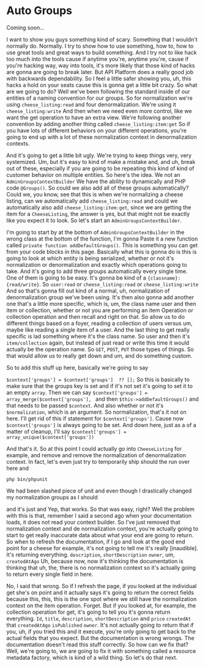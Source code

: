 # Auto Groups

Coming soon...

I want to show you guys something kind of scary. Something that I wouldn't normally
do. Normally. I try to show how to use something, how to, how to use great tools and
great ways to build something. And I try not to like hack too much into the tools
cause if anytime you're, anytime you're, cause if you're hacking way, way into tools,
it's more likely that those kind of hacks are gonna are going to break later. But 
API Platform does a really good job with backwards dependability. So I feel a little
safer showing you, uh, this hacks a hold on your seats cause this is gonna get a
little bit crazy. So what are we going to do? Well we've been following the standard
inside of our entities of a naming convention for our groups. So for normalization
we're using `cheese_listing:read` and four denormalization. We're using it
`cheese_listing:write` And then when we need even more control,
like we want the get operation to have an extra view. We're following another
convention by adding another thing called `cheese_listing:item:get`
So if you have lots of different behaviors on your different
operations, you're going to end up with a lot of these normalization context in 
denormalization contexts.

And it's going to get a little bit ugly. We're trying to keep things very, very
systemized. Um, but it's easy to kind of make a mistake and, and uh, break out of
these, especially if you are going to be repeating this kind of kind of customer
behavior on multiple entities. So here's the idea. We not an `AdminGroupsContextBuilder`
We have the ability to dynamically and PHP code `@Groups()`. So could we also
add all of these groups automatically? Could we, you know, see that this is when
we're normalizing a cheese listing, can we automatically add `cheese_listing:read`
and could we automatically also add `cheese_listing:item:get`, since we are
getting the item for a `CheeseListing`, the answer is yes, but that might not be
exactly like you expect it to look. So let's start an `AdminGroupsContextBuilder`.

I'm going to start by at the bottom of `AdminGroupsContextBuilder` in the wrong
class at the bottom of the function, I'm gonna Paste it a new function called 
`private function addDefaultGroups()`. This is something you can get from your code blocks
in this page. Basically what this is gonna do is this is going to look at which
entity is being serialized, whether or not it's normalization or denormalization and
exactly which operations going to take. And it's going to add three groups
automatically every single time. One of them is going to be easy. It's gonna be kind
of a `{classname}:{read/write}`. So `user:read` or `cheese_listing:read` or
`cheese_listing:write` And so that's gonna fill out kind of a normal, uh,
normalization of denormalization group we've been using. It's then also gonna add
another one that's a little more specific, which is, um, the class name user and then
item or collection, whether or not you are performing an item Operation or
collection operation and then recall and right on that. So allow us to do different
things based on a foyer, reading a collection of users versus um, maybe like reading
a single item of a user. And the last thing to get really specific is lad something
where it's the class name. So user and then it's `item/collection` again, but
instead of just read or write this time it would actually be the operation name. So
`GET`, `POST`, `PUT` those types of things. So that would allow us to really get down and um,
and do something custom.

So to add this stuff up here, basically we're going to say

`$context['groups'] = $context['groups']  ?? [];`
So this is basically to make sure that the groups key is
set and if it's not set it's going to set it to an empty `array`. Then we can say 
`$context['groups'] = array_merge($context['groups'], `
and then `$this->addDefaultGroups()` and that needs to be passed `$context`. And also
whether or not it's `$normalization`, which is an argument. So normalization, that's it
not on here. I'll get rid of this if statement for `$context['groups']`. Cause now 
`$context['groups']` is always going to be set. And down here, just as a of a matter of cleanup,
I'll say `$context['groups'] = array_unique($context['groups'])`

And that's it. So at this point I could actually go into `CheeseListing` for example,
and remove and remove the normalization of denormalization context. In fact, let's
even just try to temporarily ship should the run over here and 
 
```terminal
php bin/phpunit
```
 
 We had
been slashed piece of unit and even though I drastically changed my normalization
groups as I should

and it's just and Yep, that works. So that was easy, right? Well the problem with
this is that, remember I said a second ago when your documentation loads, it does not
read your context builder. So I've just removed that normalization context and de
normalization context, you're actually going to start to get really inaccurate data
about what your end are going to return. So when to refresh the documentation, if I
go and look at the good end point for a cheese for example, it's not going to tell me
it's really [inaudible]. It's returning everything. `description`, `shortDescription`
`owner`, um, `createdAtAgo` Uh, because now, now it's thinking the documentation is
thinking that uh, the, there is no normalization context so it's actually going to
return every single field in here.

No, I said that wrong. So if I refresh the page, if you looked at the individual get
she's on point and it actually says it's going to return the correct fields because
this, this, this is the one spot where we still have the normalization context on the
item operation. Forget. But if you looked at, for example, the collection operation
for get, it's going to tell you it's gonna return everything. `Id`, `title`, `description`,
`shortDescription` and `price` `createdAt` that `createdAtAgo` `isPublished` `owner`. It's not
actually going to return that if you, uh, if you tried this and it execute, you're
only going to get back to the actual fields that you expect. But the documentation is
wrong wrongs. The documentation doesn't read this stuff correctly. So how can we fix
that? Well, we're going to, we are going to fix it with something called a resource
metadata factory, which is kind of a wild thing. So let's do that next.